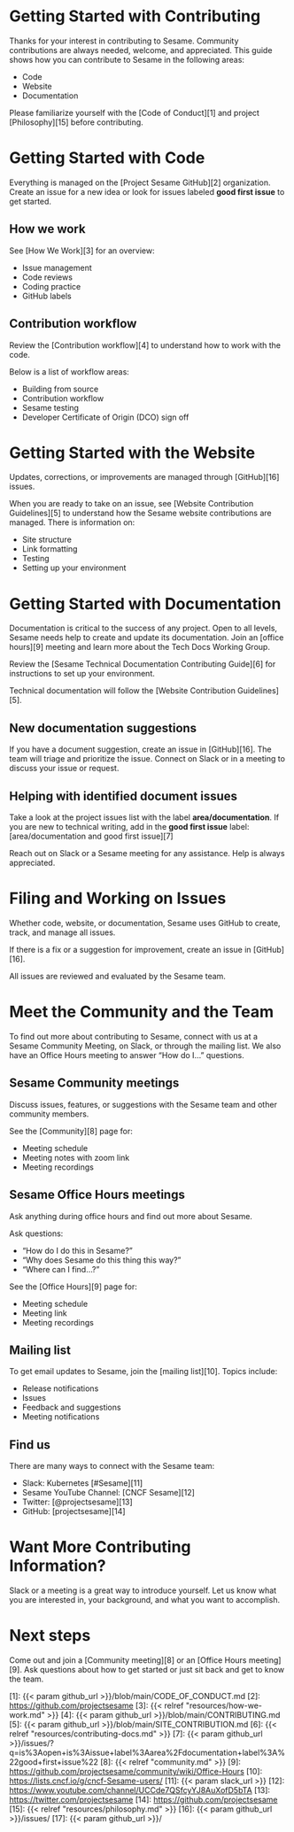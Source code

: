 # Getting Started with Contributing

Thanks for your interest in contributing to Sesame. Community contributions are always needed, welcome, and appreciated. This guide shows how you can contribute to Sesame in the following areas:  

- Code
- Website
- Documentation  

Please familiarize yourself with the [Code of Conduct][1] and project [Philosophy][15] before contributing.  

# Getting Started with Code  

Everything is managed on the [Project Sesame GitHub][2] organization. Create an issue for a new idea or look for issues labeled **good first issue** to get started.  

## How we work  

See [How We Work][3] for an overview:
- Issue management
- Code reviews
- Coding practice
- GitHub labels  

## Contribution workflow  

Review the [Contribution workflow][4] to understand how to work with the code.  

Below is a list of workflow areas:
- Building from source
- Contribution workflow
- Sesame testing
- Developer Certificate of Origin (DCO) sign off  

# Getting Started with the Website  

Updates, corrections, or improvements are managed through [GitHub][16] issues.  

When you are ready to take on an issue, see [Website Contribution Guidelines][5] to understand how the Sesame website contributions are managed. There is information on:
- Site structure
- Link formatting
- Testing
- Setting up your environment  

# Getting Started with Documentation  

Documentation is critical to the success of any project. Open to all levels, Sesame needs help to create and update its documentation. Join an [office hours][9] meeting and learn more about the Tech Docs Working Group.  

Review the [Sesame Technical Documentation Contributing Guide][6] for instructions to set up your environment.  

Technical documentation will follow the [Website Contribution Guidelines][5].  

## New documentation suggestions  

If you have a document suggestion, create an issue in [GitHub][16]. The team will triage and prioritize the issue. Connect on Slack or in a meeting to discuss your issue or request.  

## Helping with identified document issues  

Take a look at the project issues list with the label **area/documentation**. If you are new to technical writing, add in the **good first issue** label: 
[area/documentation and good first issue][7]

Reach out on Slack or a Sesame meeting for any assistance. Help is always appreciated.  

# Filing and Working on Issues  

Whether code, website, or documentation, Sesame uses GitHub to create, track, and manage all issues.  

If there is a fix or a suggestion for improvement, create an issue in [GitHub][16].  

All issues are reviewed and evaluated by the Sesame team.  

# Meet the Community and the Team  

To find out more about contributing to Sesame, connect with us at a Sesame Community Meeting, on Slack, or through the mailing list. We also have an Office Hours meeting to answer “How do I…” questions.  

## Sesame Community meetings  

Discuss issues, features, or suggestions with the Sesame team and other community members.  

See the [Community][8] page for:
- Meeting schedule
- Meeting notes with zoom link
- Meeting recordings  

## Sesame Office Hours meetings  

Ask anything during office hours and find out more about Sesame. 

Ask questions:
- “How do I do this in Sesame?”
- “Why does Sesame do this thing this way?”
- “Where can I find…?”  

See the [Office Hours][9] page for:
- Meeting schedule
- Meeting link
- Meeting recordings  

## Mailing list  

To get email updates to Sesame, join the [mailing list][10]. Topics include:
- Release notifications
- Issues
- Feedback and suggestions
- Meeting notifications  

## Find us  
There are many ways to connect with the Sesame team:

- Slack:	Kubernetes [#Sesame][11]
- Sesame YouTube Channel:	[CNCF Sesame][12]
- Twitter:	[@projectsesame][13]
- GitHub:	[projectsesame][14] 

# Want More Contributing Information?  

Slack or a meeting is a great way to introduce yourself. Let us know what you are interested in, your background, and what you want to accomplish.  

# Next steps  

Come out and join a [Community meeting][8] or an [Office Hours meeting][9]. Ask questions about how to get started or just sit back and get to know the team.



[1]: {{< param github_url >}}/blob/main/CODE_OF_CONDUCT.md
[2]: https://github.com/projectsesame
[3]: {{< relref "resources/how-we-work.md" >}}
[4]: {{< param github_url >}}/blob/main/CONTRIBUTING.md
[5]: {{< param github_url >}}/blob/main/SITE_CONTRIBUTION.md
[6]: {{< relref "resources/contributing-docs.md" >}}
[7]: {{< param github_url >}}/issues/?q=is%3Aopen+is%3Aissue+label%3Aarea%2Fdocumentation+label%3A%22good+first+issue%22
[8]: {{< relref "community.md" >}}
[9]: https://github.com/projectsesame/community/wiki/Office-Hours
[10]: https://lists.cncf.io/g/cncf-Sesame-users/
[11]: {{< param slack_url >}}
[12]: https://www.youtube.com/channel/UCCde7QSfcyYJ8AuXofD5bTA
[13]: https://twitter.com/projectsesame
[14]: https://github.com/projectsesame
[15]: {{< relref "resources/philosophy.md" >}}
[16]: {{< param github_url >}}/issues/
[17]: {{< param github_url >}}/